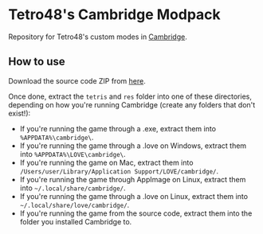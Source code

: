 # Tetro48's Cambridge Modpack
Repository for Tetro48's custom modes in [Cambridge](https://github.com/MillaBasset/cambridge).

## How to use
Download the source code ZIP from [here](https://github.com/Tetro48/cambridge-modpack/archive/main.zip).

Once done, extract the `tetris` and `res` folder into one of these directories, depending on how you're running Cambridge
(create any folders that don't exist!):  

* If you're running the game through a .exe, extract them into `%APPDATA%\cambridge\`.
* If you're running the game through a .love on Windows, extract them into `%APPDATA%\LOVE\cambridge\`.
* If you're running the game on Mac, extract them into `/Users/user/Library/Application Support/LOVE/cambridge/`.
* If you're running the game through AppImage on Linux, extract them into `~/.local/share/cambridge/`.
* If you're running the game through a .love on Linux, extract them into `~/.local/share/love/cambridge/`.
* If you're running the game from the source code, extract them into the folder you installed Cambridge to.
